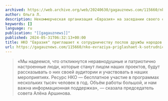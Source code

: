 ```yaml
---
archived: https://web.archive.org/web/20240630/gagauznews.com/115660/nko-evraziya-priglashaet-k-sotrudnichestvu-poslov-druzhby-narodov.html
author: Ольга Л.
description: Некоммерческая организация «Евразия» на заседании своего совета объявила о наборе послов дружбы народов. НКО «Евразия» призвала сотрудничать всех, кто разделяет ее ценности. Цель организации — превращение Евразии в единое пространство мира и стабильности, и послы дружбы народов будут продвигать идеи НКО. Они будут помогать реализовывать проекты НКО «Евразия», участвовать в конференциях, круглых столах, а также в спортивных, деловых и культурных мероприятиях. Также послы дружбы смогут познакомиться с культурой других стран. «Мы надеемся, что откликнутся неравнодушные и патриотично настроенные люди, которые станут лицом наших проектов, будут рассказывать о них своей аудитории и участвовать в наших мероприятиях. Ресурс НКО — бесплатное участие […]
keywords: []
language: ru
publication: "[[gagauznews]]"
published: 2024-05-31T06:32:13+00:00
title: НКО "Евразия" приглашает к сотрудничеству послов дружбы народов
url: https://gagauznews.com/115660/nko-evraziya-priglashaet-k-sotrudnichestvu-poslov-druzhby-narodov.html
---
```


> «Мы надеемся, что откликнутся неравнодушные и патриотично настроенные люди, которые станут лицом наших проектов, будут рассказывать о них своей аудитории и участвовать в наших мероприятиях. Ресурс НКО — бесплатное участие в программах нескольких тысяч человек в год. Объём работы большой, и нам важна информационная поддержка», — сказала председатель совета Алёна Аршинова.